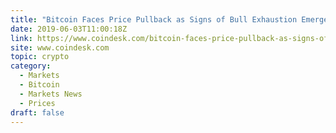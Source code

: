 ```yaml
---
title: "Bitcoin Faces Price Pullback as Signs of Bull Exhaustion Emerge"
date: 2019-06-03T11:00:18Z
link: https://www.coindesk.com/bitcoin-faces-price-pullback-as-signs-of-longer-term-bull-exhaustion-emerge?utm_medium=RSS&utm_source=hune
site: www.coindesk.com
topic: crypto
category:
  - Markets
  - Bitcoin
  - Markets News
  - Prices
draft: false
---
```

